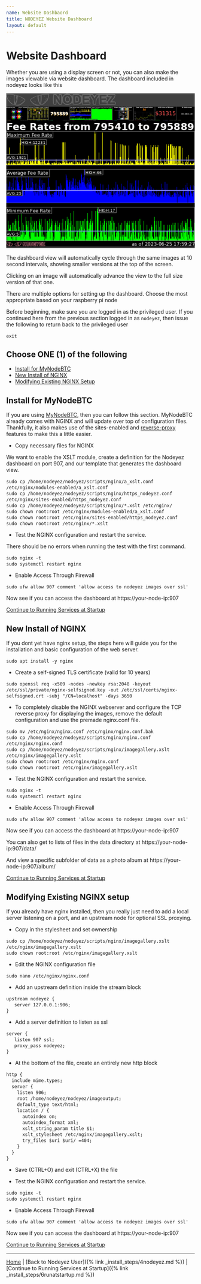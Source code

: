 ```yaml
---
name: Website Dashbaord
title: NODEYEZ Website Dashboard
layout: default
---
```


# Website Dashboard

Whether you are using a display screen or not, you can also make the images 
viewable via website dashboard.  The dashboard included in nodeyez looks like
this

![sample image of dashboard](../images/websitedashboard.png)

The dashboard view will automatically cycle through the same images at 10 second
intervals, showing smaller versions at the top of the screen.  

Clicking on an image will automatically advance the view to the full size 
version of that one.

There are multiple options for setting up the dashboard.  Choose the most
appropriate based on your raspberry pi node

Before beginning, make sure you are logged in as the privileged user.  If you
continued here from the previous section logged in as `nodeyez`, then issue
the following to return back to the privileged user

```shell
exit
```

## Choose ONE (1) of the following

- [Install for MyNodeBTC](#install-for-mynodebtc)
- [New Install of NGINX](#new-install-of-nginx)
- [Modifying Existing NGINX Setup](#modifying-existing-nginx-setup)

## Install for MyNodeBTC

<mash-accordion markdown="1" key="nbcweb1" resource="549a2981-ae65-41e3-b620-6b22bec143cd" button-horizontal-align="center" button-vertical-align="bottom" button-text="Read More" button-variant="solid" button-size="md" loading-indicator-size="14">

<div markdown="1">

If you are using [MyNodeBTC](https://mynodebtc.com/), then you can follow 
this section.  MyNodeBTC already comes with NGINX and will update over top of 
configuration files. Thankfully, it also makes use of the sites-enabled and 
[reverse-proxy](https://docs.nginx.com/nginx/admin-guide/web-server/reverse-proxy/) 
features to make this a little easier.

* Copy necessary files for NGINX

We want to enable the XSLT module, create a definition for the Nodeyez 
dashboard on port 907, and our template that generates the dashboard view.

```shell
sudo cp /home/nodeyez/nodeyez/scripts/nginx/a_xslt.conf /etc/nginx/modules-enabled/a_xslt.conf
sudo cp /home/nodeyez/nodeyez/scripts/nginx/https_nodeyez.conf /etc/nginx/sites-enabled/https_nodeyez.conf
sudo cp /home/nodeyez/nodeyez/scripts/nginx/*.xslt /etc/nginx/
sudo chown root:root /etc/nginx/modules-enabled/a_xslt.conf
sudo chown root:root /etc/nginx/sites-enabled/https_nodeyez.conf
sudo chown root:root /etc/nginx/*.xslt
```

* Test the NGINX configuration and restart the service.

There should be no errors when running the test with the first command.

```shell
sudo nginx -t
sudo systemctl restart nginx
```
  
* Enable Access Through Firewall

```shell
sudo ufw allow 907 comment 'allow access to nodeyez images over ssl'
```
 
Now see if you can access the dashboard at https://your-node-ip:907

[Continue to Running Services at Startup](./install-6-runatstartup.md)

</div>

</mash-accordion>




## New Install of NGINX

<mash-accordion markdown="1" key="nbcweb2" resource="549a2981-ae65-41e3-b620-6b22bec143cd" button-horizontal-align="center" button-vertical-align="bottom" button-text="Read More" button-variant="solid" button-size="md" loading-indicator-size="14">

<div markdown="1">

If you dont yet have nginx setup, the steps here will guide you for the installation
and basic configuration of the web server.

```shell
sudo apt install -y nginx
```

* Create a self-signed TLS certificate (valid for 10 years)

```shell
sudo openssl req -x509 -nodes -newkey rsa:2048 -keyout /etc/ssl/private/nginx-selfsigned.key -out /etc/ssl/certs/nginx-selfsigned.crt -subj "/CN=localhost" -days 3650
```

* To completely disable the NGINX webserver and configure the TCP reverse proxy
  for displaying the images, remove the default configuration and use the 
  premade nginx.conf file.

```shell
sudo mv /etc/nginx/nginx.conf /etc/nginx/nginx.conf.bak
sudo cp /home/nodeyez/nodeyez/scripts/nginx/nginx.conf /etc/nginx/nginx.conf
sudo cp /home/nodeyez/nodeyez/scripts/nginx/imagegallery.xslt /etc/nginx/imagegallery.xslt
sudo chown root:root /etc/nginx/nginx.conf
sudo chown root:root /etc/nginx/imagegallery.xslt
```

* Test the NGINX configuration and restart the service.

```shell
sudo nginx -t
sudo systemctl restart nginx
```

* Enable Access Through Firewall

```shell
sudo ufw allow 907 comment 'allow access to nodeyez images over ssl'
```
 
Now see if you can access the dashboard at https://your-node-ip:907

You can also get to lists of files in the data directory at https://your-node-ip:907/data/

And view a specific subfolder of data as a photo album at https://your-node-ip:907/album/

[Continue to Running Services at Startup](./install-6-runatstartup.md)

</div>

</mash-accordion>




## Modifying Existing NGINX setup

<mash-accordion markdown="1" key="nbcweb3" resource="549a2981-ae65-41e3-b620-6b22bec143cd" button-horizontal-align="center" button-vertical-align="bottom" button-text="Read More" button-variant="solid" button-size="md" loading-indicator-size="14">

<div markdown="1">

If you already have nginx installed, then you really just need to add a local 
server listening on a port, and an upstream node for optional SSL proxying.  

* Copy in the stylesheet and set ownership

```shell
sudo cp /home/nodeyez/nodeyez/scripts/nginx/imagegallery.xslt /etc/nginx/imagegallery.xslt
sudo chown root:root /etc/nginx/imagegallery.xslt
```

* Edit the NGINX configuration file

```shell
sudo nano /etc/nginx/nginx.conf
```
  
* Add an upstream definition inside the stream block

```nginx
upstream nodeyez {
   server 127.0.0.1:906;
}
```

* Add a server definition to listen as ssl

```nginx
server {
   listen 907 ssl;
   proxy_pass nodeyez;
}
```
  
* At the bottom of the file, create an entirely new http block

```nginx
http {
  include mime.types;
  server {
    listen 906;
    root /home/nodeyez/nodeyez/imageoutput;
    default_type text/html;
    location / {
      autoindex on;
      autoindex_format xml;
      xslt_string_param title $1;
      xslt_stylesheet /etc/nginx/imagegallery.xslt;
      try_files $uri $uri/ =404;
    }
  }
}
```
  
* Save (CTRL+O) and exit (CTRL+X) the file

* Test the NGINX configuration and restart the service.

```shell
sudo nginx -t
sudo systemctl restart nginx
```

* Enable Access Through Firewall

```shell
sudo ufw allow 907 comment 'allow access to nodeyez images over ssl'
```
 
Now see if you can access the dashboard at https://your-node-ip:907

[Continue to Running Services at Startup](./install-6-runatstartup.md)

</div>

</mash-accordion>



---

[Home](../) | [Back to Nodeyez User]({% link _install_steps/4nodeyez.md %}) | [Continue to Running Services at Startup]({% link _install_steps/6runatstartup.md %})

